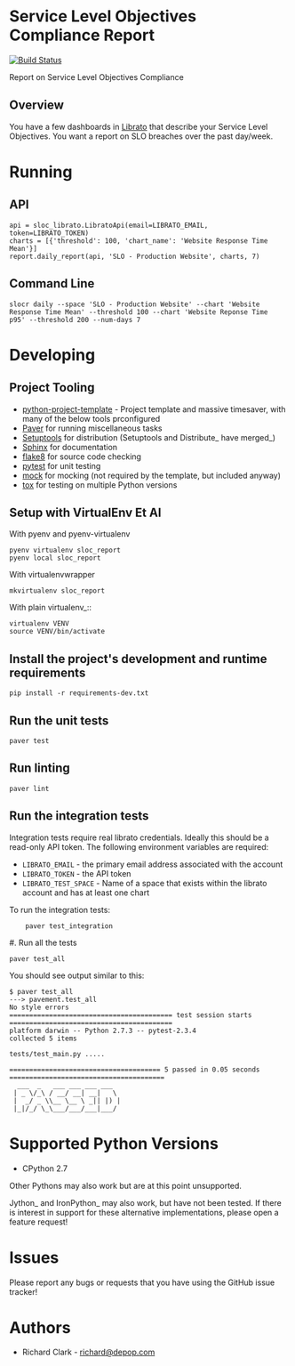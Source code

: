 # Service Level Objectives Compliance Report

[![Build Status](https://travis-ci.org/depop/sloc_report.svg?branch=master)](https://travis-ci.org/depop/sloc_report)

Report on Service Level Objectives Compliance


## Overview

You have a few dashboards in [Librato][] that describe your Service Level
Objectives. You want a report on SLO breaches over the past day/week.

[Librato]: https://librato.com

# Running

## API

    api = sloc_librato.LibratoApi(email=LIBRATO_EMAIL, token=LIBRATO_TOKEN)
    charts = [{'threshold': 100, 'chart_name': 'Website Response Time Mean'}]
    report.daily_report(api, 'SLO - Production Website', charts, 7)

## Command Line

    slocr daily --space 'SLO - Production Website' --chart 'Website Response Time Mean' --threshold 100 --chart 'Website Reponse Time  p95' --threshold 200 --num-days 7

# Developing

## Project Tooling

* [python-project-template][] - Project template and massive timesaver, with many of the below tools prconfigured
* [Paver][] for running miscellaneous tasks
* [Setuptools][] for distribution (Setuptools and Distribute_ have merged_)
* [Sphinx][] for documentation
* [flake8][] for source code checking
* [pytest][] for unit testing
* [mock][] for mocking (not required by the template, but included anyway)
* [tox][] for testing on multiple Python versions


[python-project-template]: https://github.com/seanfisk/python-project-template
[Paver]: http://paver.github.io/paver/
[Setuptools]: https://setuptools.readthedocs.io/en/latest/
[Distribute]: http://pythonhosted.org/distribute/
[Sphinx]: http://sphinx-doc.org/
[flake8]: https://pypi.python.org/pypi/flake8
[pytest]: http://pytest.org/latest/
[mock]: http://www.voidspace.org.uk/python/mock/
[tox]: http://testrun.org/tox/latest/

## Setup with VirtualEnv Et Al

With pyenv and pyenv-virtualenv

    pyenv virtualenv sloc_report
    pyenv local sloc_report

With virtualenvwrapper

    mkvirtualenv sloc_report

   With plain virtualenv_::

    virtualenv VENV
    source VENV/bin/activate

## Install the project's development and runtime requirements

    pip install -r requirements-dev.txt

## Run the unit tests

    paver test

## Run linting

    paver lint

## Run the integration tests

Integration tests require real librato credentials. Ideally this should be a
read-only API token. The following environment variables are required:

* `LIBRATO_EMAIL` - the primary email address associated with the account
* `LIBRATO_TOKEN` - the API token
* `LIBRATO_TEST_SPACE` - Name of a space that exists within the librato account
  and has at least one chart

To run the integration tests:

```
    paver test_integration
```

#. Run all the tests

    paver test_all

You should see output similar to this:

    $ paver test_all
    ---> pavement.test_all
    No style errors
    ========================================= test session starts =========================================
    platform darwin -- Python 2.7.3 -- pytest-2.3.4
    collected 5 items

    tests/test_main.py .....

    ====================================== 5 passed in 0.05 seconds =======================================
      ___  _   ___ ___ ___ ___
     | _ \/_\ / __/ __| __|   \
     |  _/ _ \\__ \__ \ _|| |) |
     |_|/_/ \_\___/___/___|___/


# Supported Python Versions

* CPython 2.7

Other Pythons may also work but are at this point unsupported.

Jython_ and IronPython_ may also work, but have not been tested. If there is
interest in support for these alternative implementations, please open a
feature request!

# Issues

Please report any bugs or requests that you have using the GitHub issue tracker!

# Authors

* Richard Clark - <richard@depop.com>
